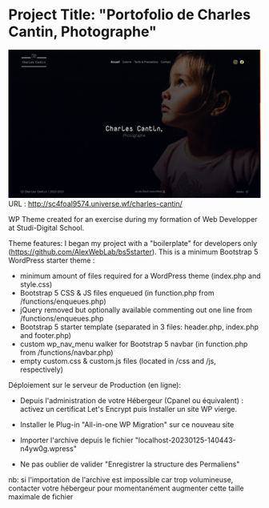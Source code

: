 # Project Title: "Portofolio de Charles Cantin, Photographe"
![cover](https://github.com/Alex-Web-Github/portofolio_charles-cantin/blob/3757bd5d9fffb6dc452538d6f3e17e7e62c8f91c/capture-ecran-CharlesCantin.png)
URL : http://sc4foal9574.universe.wf/charles-cantin/

WP Theme created for an exercise during my formation of Web Developper at Studi-Digital School.

Theme features:
I began my project with a "boilerplate" for developers only (<https://github.com/AlexWebLab/bs5starter>).
This is a minimum Bootstrap 5 WordPress starter theme :

* minimum amount of files required for a WordPress theme (index.php and style.css)
* Bootstrap 5 CSS & JS files enqueued (in function.php from /functions/enqueues.php)
* jQuery removed but optionally available commenting out one line from /functions/enqueues.php
* Bootstrap 5 starter template (separated in 3 files: header.php, index.php and footer.php)
* custom wp_nav_menu walker for Bootstrap 5 navbar (in function.php from /functions/navbar.php)
* empty custom.css & custom.js files (located in /css and /js, respectively)

Déploiement sur le serveur de Production (en ligne):

* Depuis l'administration de votre Hébergeur (Cpanel ou équivalent) : activez un certificat Let's Encrypt puis Installer un site WP vierge.

* Installer le Plug-in "All-in-one WP Migration" sur ce nouveau site

* Importer l'archive depuis le fichier "localhost-20230125-140443-n4yw0g.wpress"

* Ne pas oublier de valider "Enregistrer la structure des Permaliens"

nb: si l'importation de l'archive est impossible car trop volumineuse, contacter votre hébergeur pour momentanément augmenter cette taille maximale de fichier
